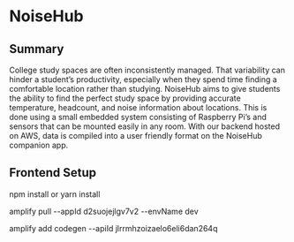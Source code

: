 # NoiseHub

## Summary
College study spaces are often inconsistently managed. That variability can hinder a student’s productivity, especially when they spend time finding a comfortable location rather than studying. NoiseHub aims to give students the ability to find the perfect study space by providing accurate temperature, headcount, and noise information about locations.  This is done using a small embedded system consisting of Raspberry Pi’s and sensors that can be mounted easily in any room. With our backend hosted on AWS, data is compiled into a user friendly format on the NoiseHub companion app. 

## Frontend Setup
npm install or yarn install

amplify pull --appId d2suojejlgv7v2 --envName dev

amplify add codegen --apiId jlrrmhzoizaelo6eli6dan264q
